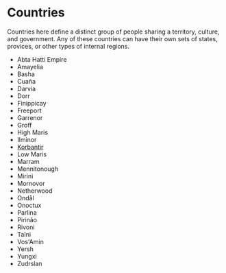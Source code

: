 # Countries

Countries here define a distinct group of people sharing a territory, culture, and government. Any of these countries can have their own sets of states, provices, or other types of internal regions.

* Abta Hatti Empire
* Amayelia
* Basha
* Cuaña
* Darvia
* Dorr
* Finippicay
* Freeport
* Garrenor
* Groff
* High Maris
* Ilminor
* [Korbantir](countries/korbantir.md)
* Low Maris
* Marram
* Mennitonough
* Mirini
* Mornovor
* Netherwood
* Ondål
* Onoctux
* Parlina
* Pirinão
* Rivoni
* Taïni
* Vos'Amin
* Yersh
* Yungxi
* Zudrslan
